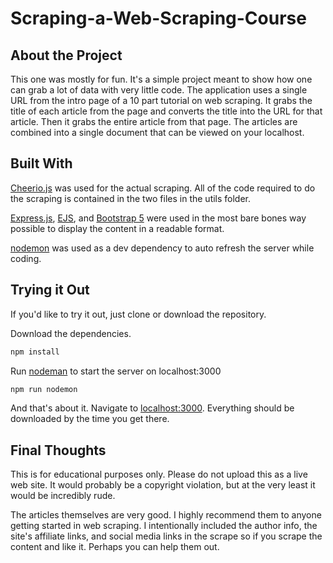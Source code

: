 # Scraping-a-Web-Scraping-Course

## About the Project

This one was mostly for fun. It's a simple project meant to show how one can grab a lot of data with very little code. The application uses a single URL from the intro page of a 10 part tutorial on web scraping. It grabs the title of each article from the page and converts the title into the URL for that article. Then it grabs the entire article from that page. The articles are combined into a single document that can be viewed on your localhost.

## Built With

[Cheerio.js](https://cheerio.js.org/) was used for the actual scraping. All of the code required to do the scraping is contained in the two files in the utils folder.

[Express.js](https://expressjs.com/), [EJS](https://ejs.co/), and [Bootstrap 5](https://getbootstrap.com/docs/5.0/getting-started/introduction/) were used in the most bare bones way possible to display the content in a readable format.

[nodemon](https://nodemon.io/) was used as a dev dependency to auto refresh the server while coding.

## Trying it Out

If you'd like to try it out, just clone or download the repository.

Download the dependencies.

```sh
npm install
```

Run [nodeman](https://nodemon.io/) to start the server on localhost:3000

```sh
npm run nodemon
```

And that's about it. Navigate to [localhost:3000](http://localhost:3000/). Everything should be downloaded by the time you get there.

## Final Thoughts

This is for educational purposes only. Please do not upload this as a live web site. It would probably be a copyright violation, but at the very least it would be incredibly rude.

The articles themselves are very good. I highly recommend them to anyone getting started in web scraping. I intentionally included the author info, the site's affiliate links, and social media links in the scrape so if you scrape the content and like it. Perhaps you can help them out.
